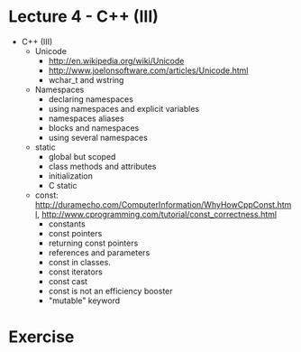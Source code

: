
# Lecture 4 - C++ (III)

- C++ (III)
    - Unicode
        - http://en.wikipedia.org/wiki/Unicode
        - http://www.joelonsoftware.com/articles/Unicode.html
        - wchar_t and wstring
    - Namespaces
        - declaring namespaces
        - using namespaces and explicit variables
        - namespaces aliases
        - blocks and namespaces
        - using several namespaces
    - static
        - global but scoped
        - class methods and attributes
        - initialization
        - C static
    - const: http://duramecho.com/ComputerInformation/WhyHowCppConst.html, 
      http://www.cprogramming.com/tutorial/const_correctness.html
        - constants
        - const pointers
        - returning const pointers
        - references and parameters
        - const in classes.
        - const iterators
        - const cast
        - const is not an efficiency booster
        - "mutable" keyword

# Exercise

